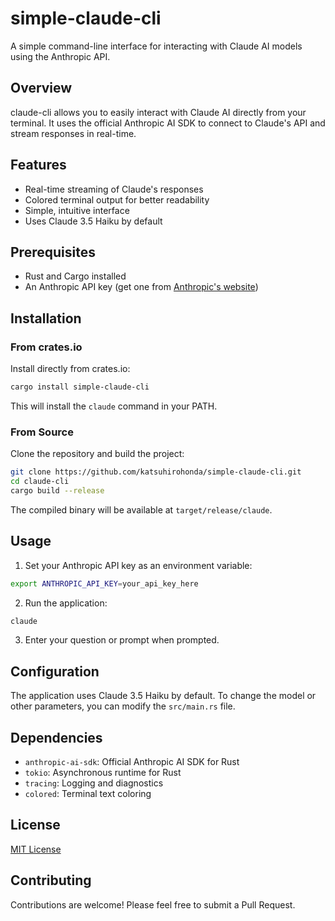 # simple-claude-cli

A simple command-line interface for interacting with Claude AI models using the Anthropic API.

## Overview

claude-cli allows you to easily interact with Claude AI directly from your terminal. It uses the official Anthropic AI SDK to connect to Claude's API and stream responses in real-time.

## Features

- Real-time streaming of Claude's responses
- Colored terminal output for better readability
- Simple, intuitive interface
- Uses Claude 3.5 Haiku by default

## Prerequisites

- Rust and Cargo installed
- An Anthropic API key (get one from [Anthropic's website](https://www.anthropic.com/))

## Installation

### From crates.io

Install directly from crates.io:

```bash
cargo install simple-claude-cli
```

This will install the `claude` command in your PATH.

### From Source

Clone the repository and build the project:

```bash
git clone https://github.com/katsuhirohonda/simple-claude-cli.git
cd claude-cli
cargo build --release
```

The compiled binary will be available at `target/release/claude`.

## Usage

1. Set your Anthropic API key as an environment variable:

```bash
export ANTHROPIC_API_KEY=your_api_key_here
```

2. Run the application:

```bash
claude
```

3. Enter your question or prompt when prompted.

## Configuration

The application uses Claude 3.5 Haiku by default. To change the model or other parameters, you can modify the `src/main.rs` file.

## Dependencies

- `anthropic-ai-sdk`: Official Anthropic AI SDK for Rust
- `tokio`: Asynchronous runtime for Rust
- `tracing`: Logging and diagnostics
- `colored`: Terminal text coloring

## License

[MIT License](LICENSE)

## Contributing

Contributions are welcome! Please feel free to submit a Pull Request.
